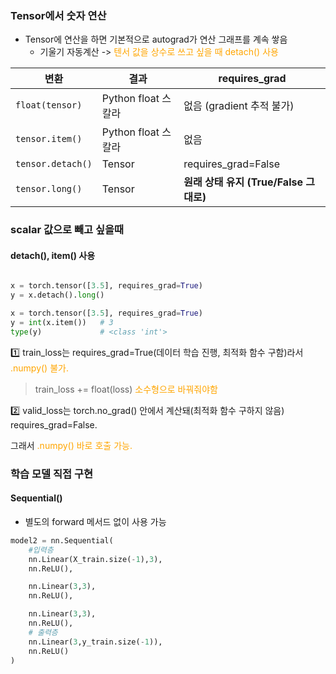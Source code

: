 ### Tensor에서 숫자 연산
- Tensor에 연산을 하면 기본적으로 autograd가 연산 그래프를 계속 쌓음
  - 기울기 자동계산 -> <font color=orange>텐서 값을 상수로 쓰고 싶을 때 detach() 사용</font>
  
| 변환                | 결과               | requires\_grad                |
| ----------------- | ---------------- | ----------------------------- |
| `float(tensor)`   | Python float 스칼라 | 없음 (gradient 추적 불가)           |
| `tensor.item()`   | Python float 스칼라 | 없음                            |
| `tensor.detach()` | Tensor           | requires\_grad=False          |
| `tensor.long()`   | Tensor           | **원래 상태 유지 (True/False 그대로)** |

### scalar 값으로 빼고 싶을때
#### detach(), item() 사용
```python

x = torch.tensor([3.5], requires_grad=True)
y = x.detach().long()
```
``` python
x = torch.tensor([3.5], requires_grad=True)
y = int(x.item())   # 3
type(y)             # <class 'int'>
```
1️⃣ train_loss는 requires_grad=True(데이터 학습 진행, 최적화 함수 구함)라서 <font color= orange>.numpy() 불가.</font>

> train_loss += float(loss) <font color= orange> 소수형으로 바꿔줘야함</font>
> 
2️⃣ valid_loss는 torch.no_grad() 안에서 계산돼(최적화 함수 구하지 않음) requires_grad=False. 

그래서 <font color= orange>.numpy() 바로 호출 가능.</font>

### 학습 모델 직접 구현
#### Sequential()
- 별도의 forward 메서드 없이 사용 가능
``` python
model2 = nn.Sequential(
    #입력층
    nn.Linear(X_train.size(-1),3),
    nn.ReLU(),

    nn.Linear(3,3),
    nn.ReLU(),

    nn.Linear(3,3),
    nn.ReLU(),
    # 출력층
    nn.Linear(3,y_train.size(-1)),
    nn.ReLU()
)
